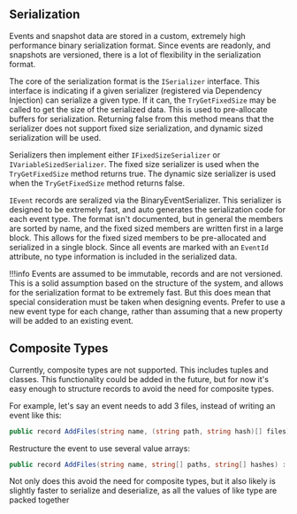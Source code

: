 ﻿---
hide:
  - toc
---

## Serialization

Events and snapshot data are stored in a custom, extremely high performance binary serialization format. Since events are
readonly, and snapshots are versioned, there is a lot of flexibility in the serialization format.

The core of the serialization format is the `ISerializer` interface. This interface is indicating if a given serializer
(registered via Dependency Injection) can serialize a given type. If it can, the `TryGetFixedSize` may be called to get
the size of the serialized data. This is used to pre-allocate buffers for serialization. Returning false from this method
means that the serializer does not support fixed size serialization, and dynamic sized serialization will be used.

Serializers then implement either `IFixedSizeSerializer` or `IVariableSizedSerializer`. The fixed size serializer is used
when the `TryGetFixedSize` method returns true. The dynamic size serializer is used when the `TryGetFixedSize` method returns
false.

`IEvent` records are seralized via the BinaryEventSerializer. This serializer is designed to be extremely fast, and auto
generates the serialization code for each event type. The format isn't documented, but in general the members are sorted
by name, and the fixed sized members are written first in a large block. This allows for the fixed sized members to be
pre-allocated and serialized in a single block. Since all events are marked with an `EventId` attribute, no type information
is included in the serialized data.

!!!info
    Events are assumed to be immutable, records and are not versioned. This is a solid assumption based on the structure of
    the system, and allows for the serialization format to be extremely fast. But this does mean that special consideration
    must be taken when designing events. Prefer to use a new event type for each change, rather than assuming that a new
    property will be added to an existing event.

## Composite Types
Currently, composite types are not supported. This includes tuples and classes. This functionality could be added in the future,
but for now it's easy enough to structure records to avoid the need for composite types.

For example, let's say an event needs to add 3 files, instead of writing an event like this:

```csharp
public record AddFiles(string name, (string path, string hash)[] files) : IEvent;
```

Restructure the event to use several value arrays:

```csharp
public record AddFiles(string name, string[] paths, string[] hashes) : IEvent;
```

Not only does this avoid the need for composite types, but it also likely is slightly faster to serialize and deserialize,
as all the values of like type are packed together
